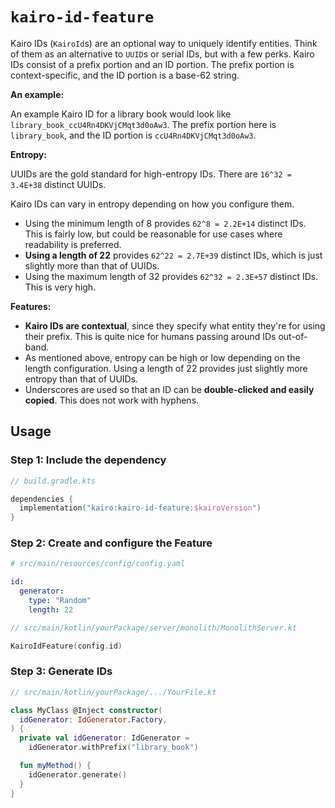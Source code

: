# `kairo-id-feature`

Kairo IDs (`KairoId`s) are an optional way to uniquely identify entities.
Think of them as an alternative to `UUID`s or serial IDs, but with a few perks.
Kairo IDs consist of a prefix portion and an ID portion.
The prefix portion is context-specific,
and the ID portion is a base-62 string.

**An example:**

An example Kairo ID for a library book would look like `library_book_ccU4Rn4DKVjCMqt3d0oAw3`.
The prefix portion here is `library_book`,
and the ID portion is `ccU4Rn4DKVjCMqt3d0oAw3`.

**Entropy:**

UUIDs are the gold standard for high-entropy IDs.
There are `16^32 = 3.4E+38` distinct UUIDs.

Kairo IDs can vary in entropy depending on how you configure them.

- Using the minimum length of 8 provides `62^8 = 2.2E+14` distinct IDs.
  This is fairly low, but could be reasonable for use cases where readability is preferred.
- **Using a length of 22** provides `62^22 = 2.7E+39` distinct IDs,
  which is just slightly more than that of UUIDs.
- Using the maximum length of 32 provides `62^32 = 2.3E+57` distinct IDs.
  This is very high.

**Features:**

- **Kairo IDs are contextual**,
  since they specify what entity they're for using their prefix.
  This is quite nice for humans passing around IDs out-of-band.
- As mentioned above, entropy can be high or low depending on the length configuration.
  Using a length of 22 provides just slightly more entropy than that of UUIDs.
- Underscores are used so that an ID can be **double-clicked and easily copied**.
  This does not work with hyphens.

## Usage

### Step 1: Include the dependency

```kotlin
// build.gradle.kts

dependencies {
  implementation("kairo:kairo-id-feature:$kairoVersion")
}
```

### Step 2: Create and configure the Feature

```yaml
# src/main/resources/config/config.yaml

id:
  generator:
    type: "Random"
    length: 22
```

```kotlin
// src/main/kotlin/yourPackage/server/monolith/MonolithServer.kt

KairoIdFeature(config.id)
```

### Step 3: Generate IDs

```kotlin
// src/main/kotlin/yourPackage/.../YourFile.kt

class MyClass @Inject constructor(
  idGenerator: IdGenerator.Factory,
) {
  private val idGenerator: IdGenerator =
    idGenerator.withPrefix("library_book")

  fun myMethod() {
    idGenerator.generate()
  }
}
```
